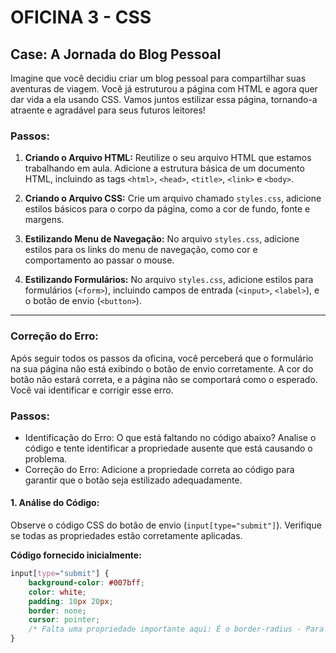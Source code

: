 # OFICINA 3 - CSS

## Case: A Jornada do Blog Pessoal

Imagine que você decidiu criar um blog pessoal para compartilhar suas aventuras de viagem. Você já estruturou a página com HTML e agora quer dar vida a ela usando CSS. Vamos juntos estilizar essa página, tornando-a atraente e agradável para seus futuros leitores!

### Passos:

1. **Criando o Arquivo HTML:**
   Reutilize o seu arquivo HTML que estamos trabalhando em aula. Adicione a estrutura básica de um documento HTML, incluindo as tags `<html>`, `<head>`, `<title>`, `<link>` e `<body>`.

2. **Criando o Arquivo CSS:**
   Crie um arquivo chamado `styles.css`, adicione estilos básicos para o corpo da página, como a cor de fundo, fonte e margens.

3. **Estilizando Menu de Navegação:**
   No arquivo `styles.css`, adicione estilos para os links do menu de navegação, como cor e comportamento ao passar o mouse.

4. **Estilizando Formulários:**
   No arquivo `styles.css`, adicione estilos para formulários (`<form>`), incluindo campos de entrada (`<input>`, `<label>`), e o botão de envio (`<button>`).

---

### Correção do Erro:

Após seguir todos os passos da oficina, você perceberá que o formulário na sua página não está exibindo o botão de envio corretamente. A cor do botão não estará correta, e a página não se comportará como o esperado. Você vai identificar e corrigir esse erro.

### Passos:
- Identificação do Erro: O que está faltando no código abaixo? Analise o código e
tente identificar a propriedade ausente que está causando o problema.
- Correção do Erro: Adicione a propriedade correta ao código para garantir que o
botão seja estilizado adequadamente.
#### 1. **Análise do Código:**
   Observe o código CSS do botão de envio (`input[type="submit"]`). Verifique se todas as propriedades estão corretamente aplicadas.

   **Código fornecido inicialmente:**
   ```css
   input[type="submit"] {
       background-color: #007bff;
       color: white;
       padding: 10px 20px;
       border: none;
       cursor: pointer;
       /* Falta uma propriedade importante aqui: É o border-radius - Para colocar bordas */
   }
